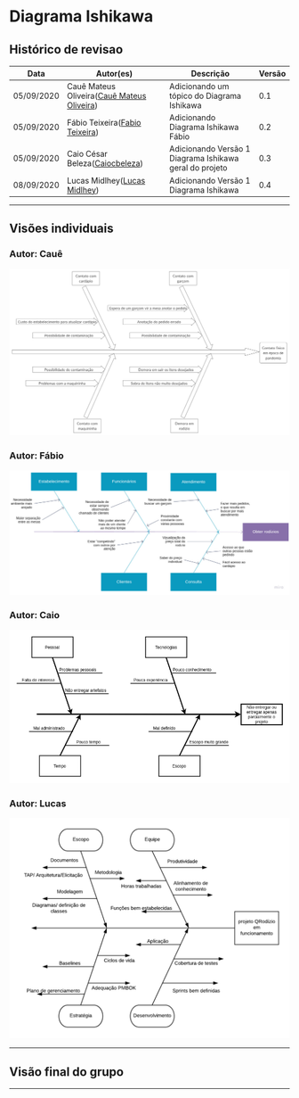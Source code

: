 


# Diagrama Ishikawa

## Histórico de revisao
|Data|Autor(es)|Descrição|Versão|
|----|----|----|----|
|05/09/2020|Cauê Mateus Oliveira(<a target="blank" href="https://github.com/caue96">Cauê Mateus Oliveira</a>)|Adicionando um tópico do Diagrama Ishikawa|0.1|
|05/09/2020|Fábio Teixeira(<a target="blank" href="https://github.com/fabio1079">Fabio Teixeira</a>)|Adicionando Diagrama Ishikawa Fábio|0.2|
|05/09/2020|Caio César Beleza(<a target="blank" href="https://github.com/Caiocbeleza">Caiocbeleza</a>)|Adicionando Versão 1 Diagrama Ishikawa geral do projeto|0.3|
|08/09/2020|Lucas Midlhey(<a target="blank" href="https://github.com/lucasmidlhey">Lucas Midlhey</a>)|Adicionando Versão 1 Diagrama Ishikawa |0.4|
---

## Visões individuais
### Autor: Cauê
[![Diagrama Ishikawa](../images/ishikawa/diagrama_ishikawa_caue.png)](https://ibb.co/1ZqSfBD)


### Autor: Fábio

[![Diagrama Ishikawa](../images/ishikawa/fishbone_fabio.jpg)](https://ibb.co/LvXVwWy)

### Autor: Caio

[![Diagrama Ishikawa](../images/ishikawa/ishikawa_caio.png)](https://ibb.co/xSYCfff)

### Autor: Lucas
[![Diagrama Ishikawa](../images/ishikawa/Causa-efeito_Lucas.png)](https://ibb.co/tDXrfgx)


---

## Visão final do grupo


---
